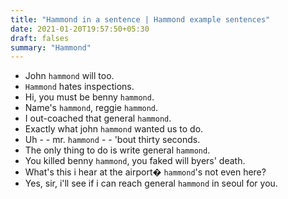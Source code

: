 ```yaml
---
title: "Hammond in a sentence | Hammond example sentences"
date: 2021-01-20T19:57:50+05:30
draft: falses
summary: "Hammond"
---
```

- John `hammond` will too.
- `Hammond` hates inspections.
- Hi, you must be benny `hammond`.
- Name's `hammond`, reggie `hammond`.
- I out-coached that general `hammond`.
- Exactly what john `hammond` wanted us to do.
- Uh - - mr. `hammond` - - 'bout thirty seconds.
- The only thing to do is write general `hammond`.
- You killed benny `hammond`, you faked will byers' death.
- What's this i hear at the airport� `hammond`'s not even here?
- Yes, sir, i'll see if i can reach general `hammond` in seoul for you.
                 
